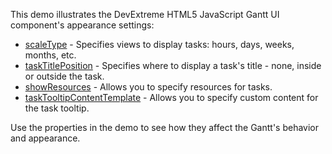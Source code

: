 This demo illustrates the DevExtreme HTML5 JavaScript Gantt UI component's appearance settings:

* [scaleType](/Documentation/ApiReference/UI_Widgets/dxGantt/Configuration/#scaleType) - Specifies views to display tasks: hours, days, weeks, months, etc.
* [taskTitlePosition](/Documentation/ApiReference/UI_Widgets/dxGantt/Configuration/#taskTitlePosition) - Specifies where to display a task's title - none, inside or outside the task.
* [showResources](/Documentation/ApiReference/UI_Widgets/dxGantt/Configuration/#showResources) - Allows you to specify resources for tasks.
* [taskTooltipContentTemplate](/Documentation/ApiReference/UI_Widgets/dxGantt/Configuration/#taskTooltipContentTemplate) - Allows you to specify custom content for the task tooltip.

Use the properties in the demo to see how they affect the Gantt's behavior and appearance.
